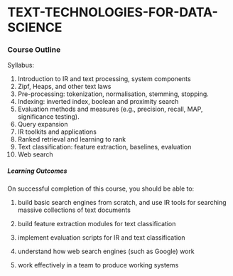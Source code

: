 # TEXT-TECHNOLOGIES-FOR-DATA-SCIENCE

### Course Outline

Syllabus:
1. Introduction to IR and text processing, system components
2. Zipf, Heaps, and other text laws
3. Pre-processing: tokenization, normalisation, stemming, stopping.
4. Indexing: inverted index, boolean and proximity search
5. Evaluation methods and measures (e.g., precision, recall, MAP, significance testing).
6. Query expansion
7. IR toolkits and applications
8. Ranked retrieval and learning to rank
9. Text classification: feature extraction, baselines, evaluation
10. Web search



##### Learning Outcomes

On successful completion of this course, you should be able to: 

1. build basic search engines from scratch, and use IR tools for searching massive collections of text documents

2. build feature extraction modules for text classification

3. implement evaluation scripts for IR and text classification

4. understand how web search engines (such as Google) work

5. work effectively in a team to produce working systems
